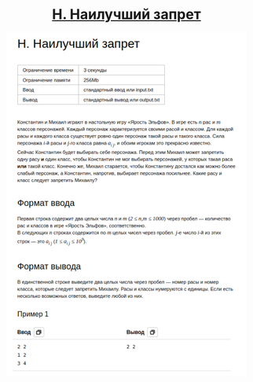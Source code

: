 <h1 align="center">
    <a href='https://contest.yandex.ru/contest/59540/problems/H/'>H. Наилучший запрет</a>
</h1>


<div align="center">
<img src="./docs/img/task.png" height="700px" /> 
</div>
